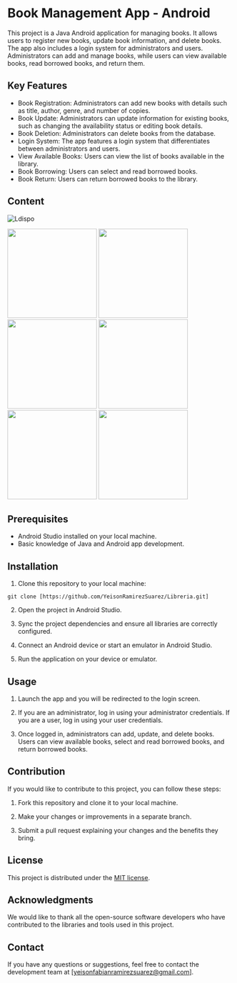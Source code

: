 # Book Management App - Android

This project is a Java Android application for managing books. It allows users to register new books, update book information, and delete books. The app also includes a login system for administrators and users. Administrators can add and manage books, while users can view available books, read borrowed books, and return them.

## Key Features

- Book Registration: Administrators can add new books with details such as title, author, genre, and number of copies.
- Book Update: Administrators can update information for existing books, such as changing the availability status or editing book details.
- Book Deletion: Administrators can delete books from the database.
- Login System: The app features a login system that differentiates between administrators and users.
- View Available Books: Users can view the list of books available in the library.
- Book Borrowing: Users can select and read borrowed books.
- Book Return: Users can return borrowed books to the library.

## Content
![Ldispo]()

<img src="https://github.com/YeisonRamirezSuarez/Libreria/assets/107414134/ea636e30-ef28-4d37-9328-3c1739939dbd" width="200px">
<img src="https://github.com/YeisonRamirezSuarez/Libreria/assets/107414134/9784ba2e-94eb-43eb-a2b2-e6a0388592d9" width="200px">
<img src="https://github.com/YeisonRamirezSuarez/Libreria/assets/107414134/26103ffb-3c77-4225-82a8-a7ccfc0372e7" width="200px">
<img src="https://github.com/YeisonRamirezSuarez/Libreria/assets/107414134/d1a1e6e8-b014-424f-9112-a8920bc99286" width="200px">
<img src="https://github.com/YeisonRamirezSuarez/Libreria/assets/107414134/b6af05e4-7226-437e-9aa3-1b24cce4194c" width="200px">
<img src="https://github.com/YeisonRamirezSuarez/Libreria/assets/107414134/8b9b3877-fe78-4e65-b5d0-419dd12b1f2a" width="200px">

## Prerequisites

- Android Studio installed on your local machine.
- Basic knowledge of Java and Android app development.

## Installation

1. Clone this repository to your local machine:

```
git clone [https://github.com/YeisonRamirezSuarez/Libreria.git]
```

2. Open the project in Android Studio.

3. Sync the project dependencies and ensure all libraries are correctly configured.

4. Connect an Android device or start an emulator in Android Studio.

5. Run the application on your device or emulator.

## Usage

1. Launch the app and you will be redirected to the login screen.

2. If you are an administrator, log in using your administrator credentials. If you are a user, log in using your user credentials.

3. Once logged in, administrators can add, update, and delete books. Users can view available books, select and read borrowed books, and return borrowed books.

## Contribution

If you would like to contribute to this project, you can follow these steps:

1. Fork this repository and clone it to your local machine.

2. Make your changes or improvements in a separate branch.

3. Submit a pull request explaining your changes and the benefits they bring.

## License

This project is distributed under the [MIT license](LICENSE).

## Acknowledgments

We would like to thank all the open-source software developers who have contributed to the libraries and tools used in this project.

## Contact

If you have any questions or suggestions, feel free to contact the development team at [yeisonfabianramirezsuarez@gmail.com].

